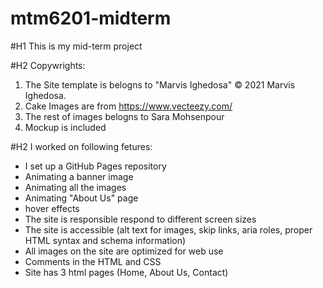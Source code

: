 # mtm6201-midterm

#H1 This is my mid-term project

#H2 Copywrights:

1. The Site template is belogns to "Marvis Ighedosa" © 2021 Marvis Ighedosa.
2. Cake Images are from https://www.vecteezy.com/
3. The rest of images belogns to Sara Mohsenpour
4. Mockup is included


#H2 I worked on following fetures:
- I set up a GitHub Pages repository
- Animating a banner image
- Animating all the images
- Animating "About Us" page
- hover effects
- The site is responsible  respond to different screen sizes
- The site is accessible (alt text for images, skip links, aria roles, proper HTML syntax and schema information)
- All images on the site are optimized for web use
- Comments in the HTML and CSS
- Site has 3 html pages (Home, About Us, Contact)

<!-- 
https://www.markdownguide.org/cheat-sheet/

[Google Home page](https://goggle.com) -->